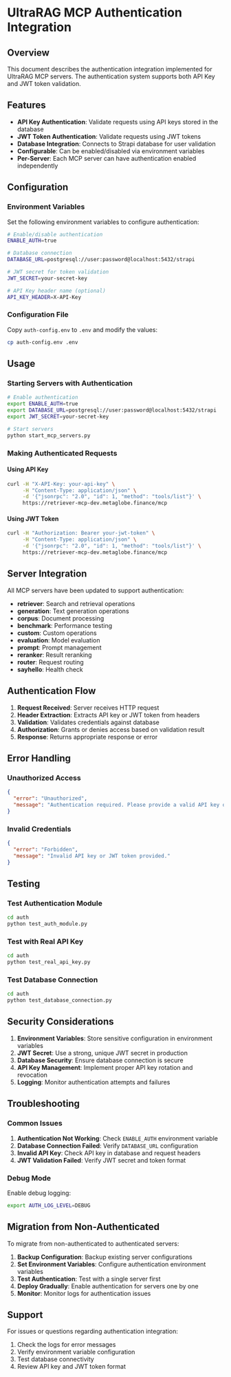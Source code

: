 # UltraRAG MCP Authentication Integration

## Overview

This document describes the authentication integration implemented for UltraRAG MCP servers. The authentication system supports both API Key and JWT token validation.

## Features

- **API Key Authentication**: Validate requests using API keys stored in the database
- **JWT Token Authentication**: Validate requests using JWT tokens
- **Database Integration**: Connects to Strapi database for user validation
- **Configurable**: Can be enabled/disabled via environment variables
- **Per-Server**: Each MCP server can have authentication enabled independently

## Configuration

### Environment Variables

Set the following environment variables to configure authentication:

```bash
# Enable/disable authentication
ENABLE_AUTH=true

# Database connection
DATABASE_URL=postgresql://user:password@localhost:5432/strapi

# JWT secret for token validation
JWT_SECRET=your-secret-key

# API Key header name (optional)
API_KEY_HEADER=X-API-Key
```

### Configuration File

Copy `auth-config.env` to `.env` and modify the values:

```bash
cp auth-config.env .env
```

## Usage

### Starting Servers with Authentication

```bash
# Enable authentication
export ENABLE_AUTH=true
export DATABASE_URL=postgresql://user:password@localhost:5432/strapi
export JWT_SECRET=your-secret-key

# Start servers
python start_mcp_servers.py
```

### Making Authenticated Requests

#### Using API Key

```bash
curl -H "X-API-Key: your-api-key" \
     -H "Content-Type: application/json" \
     -d '{"jsonrpc": "2.0", "id": 1, "method": "tools/list"}' \
     https://retriever-mcp-dev.metaglobe.finance/mcp
```

#### Using JWT Token

```bash
curl -H "Authorization: Bearer your-jwt-token" \
     -H "Content-Type: application/json" \
     -d '{"jsonrpc": "2.0", "id": 1, "method": "tools/list"}' \
     https://retriever-mcp-dev.metaglobe.finance/mcp
```

## Server Integration

All MCP servers have been updated to support authentication:

- **retriever**: Search and retrieval operations
- **generation**: Text generation operations
- **corpus**: Document processing
- **benchmark**: Performance testing
- **custom**: Custom operations
- **evaluation**: Model evaluation
- **prompt**: Prompt management
- **reranker**: Result reranking
- **router**: Request routing
- **sayhello**: Health check

## Authentication Flow

1. **Request Received**: Server receives HTTP request
2. **Header Extraction**: Extracts API key or JWT token from headers
3. **Validation**: Validates credentials against database
4. **Authorization**: Grants or denies access based on validation result
5. **Response**: Returns appropriate response or error

## Error Handling

### Unauthorized Access

```json
{
  "error": "Unauthorized",
  "message": "Authentication required. Please provide a valid API key or JWT token."
}
```

### Invalid Credentials

```json
{
  "error": "Forbidden",
  "message": "Invalid API key or JWT token provided."
}
```

## Testing

### Test Authentication Module

```bash
cd auth
python test_auth_module.py
```

### Test with Real API Key

```bash
cd auth
python test_real_api_key.py
```

### Test Database Connection

```bash
cd auth
python test_database_connection.py
```

## Security Considerations

1. **Environment Variables**: Store sensitive configuration in environment variables
2. **JWT Secret**: Use a strong, unique JWT secret in production
3. **Database Security**: Ensure database connection is secure
4. **API Key Management**: Implement proper API key rotation and revocation
5. **Logging**: Monitor authentication attempts and failures

## Troubleshooting

### Common Issues

1. **Authentication Not Working**: Check `ENABLE_AUTH` environment variable
2. **Database Connection Failed**: Verify `DATABASE_URL` configuration
3. **Invalid API Key**: Check API key in database and request headers
4. **JWT Validation Failed**: Verify JWT secret and token format

### Debug Mode

Enable debug logging:

```bash
export AUTH_LOG_LEVEL=DEBUG
```

## Migration from Non-Authenticated

To migrate from non-authenticated to authenticated servers:

1. **Backup Configuration**: Backup existing server configurations
2. **Set Environment Variables**: Configure authentication environment variables
3. **Test Authentication**: Test with a single server first
4. **Deploy Gradually**: Enable authentication for servers one by one
5. **Monitor**: Monitor logs for authentication issues

## Support

For issues or questions regarding authentication integration:

1. Check the logs for error messages
2. Verify environment variable configuration
3. Test database connectivity
4. Review API key and JWT token format

